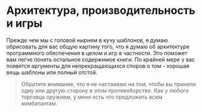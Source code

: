 # Архитектура, производительность и игры

Прежде чем мы с головой нырнем в кучу шаблонов, я думаю обрисовать для вас общую картину того, что я думаю об архитектуре программного обеспечения в целом и игр в частности. Это поможет вам легче понять остальное содержимое книги. По крайней мере у вас появятся аргументы для непрекращающихся споров о том - хорошая вещь шаблоны или полный отстой.
>Обратите внимание, что я не настаиваю на том, чтобы вы приняли одну или другую сторону в этом противоборстве. Как у любого торговца оружием, у меня есть что предложить всем комбатантам.